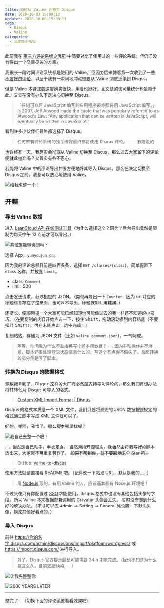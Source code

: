 ```yaml
---
title: 如何从 Valine 迁移至 Disqus
date: 2020-10-03 15:09:13
updated: 2020-10-06 15:09:13
tags:
  - Disqus
  - Valine
categories:
  - 云游的小笔记
---
```


此前我在 [第三方评论系统之我见](https://www.yunyoujun.cn/share/third-party-comment-system/) 中简要对比了使用过的一些评论系统，但仍旧没有得出一个尽善尽美的方案。

我很长一段时间评论系统都是使用的 Valine，但因为后来博客第一次收到了一些[不友好的评论](https://twitter.com/YunYouJun/status/1310547458997415936)，以至于我有一瞬间地冲动想要从 Valine 彻底迁移到 Disqus。

但是 Valine 本身加载速度确实很快，用着也挺好，且文章的访问量统计也依赖于此。又实在没有办法下定决心切换至 Disqus。

> 「任何可以用 JavaScript 编写的应用程序最终都将用 JavaScript 编写。」  
> In 2007, Jeff Atwood made the quote that was popularly referred to as Atwood's Law: “Any application that can be written in JavaScript, will eventually be written in JavaScript.”

看到许多小伙伴们最终都选择了 Disqus。

> 任何带有评论系统的独立博客最终都将使用 Disqus 评论。
> ——我瞎说的

也许终有一天，我确实会彻底从 Valine 切换至 Disqus，那么过去大家留下的评论便就此抛弃吗？又着实有些不忍心。

若能将 Valine 中的评论导出并很方便地将其导入 Disqus，那么在决定切换至 Disqus 之前，我都可以放心地使用 Valine。

![给我也整一个！](https://i.loli.net/2020/10/03/mh4AQ3O7NaW2xeo.jpg)

<!-- more -->

## 开整

### 导出 Valine 数据

进入 [LeanCloud API 在线测试工具](https://leancloud.cn/dashboard/apionline/index.html)（为什么选择这个？因为丫后台导出竟然是限制为每天中午 12 点前才可以导出。）

![其他猫能做得到吗？](https://i.loli.net/2020/10/03/Ac4nzjQbWJCTek5.jpg)

选择 App，`yunyoujun.cn`。

因为我的评论总额目前是四百多条，选择 `GET /classes/{class}`，简单配置下 `class` 名称，并放宽 `limit`。

- class: `Comment`
- limit: 500

点击发送请求，获取相应的 JSON。（类似再导出一下 `Counter`，因为 url 对应的标题信息存在了这里面。也可以不导出，标题就默认用链接。）

还挺长，便顺带提一个大家可能已经知道也可能像过去的我一样还不知道的小技巧。（在要复制的内容开始点击一下，按住 <kbd>Shift</kbd>，拖动滚动条到内容结尾（不要松开 <kbd>Shift</kbd>），再在末尾点击，选中完成！）

复制粘贴，存储为 JSON 文件（比如 `valine-comment.json`），一气呵成。

> 等等，你问我为什么不直接再写个脚本爬数据？……因为手动操作并不麻烦，脚本还要处理登录状态信息什么的，写这个有点得不偿失了。后面转换的部分倒是写了脚本。

### 转换为 Disqus 的数据格式

源数据拿到了，Disqus 这样的大厂商必然是支持导入评论的，那么我们再想办法将其转化为 Disqus 可导入的格式。

> [Custom XML Import Format | Disqus](https://help.disqus.com/en/articles/1717222-custom-xml-import-format)

Disqus 的格式本质是一个 XML 文件，我们只要将原先的 JSON 数据按照规定的格式通过脚本写成 XML 文件就可以了。

好的，禅师，我悟了。那么脚本哪里找呢？

![我自己去整一个吧！](https://i.loli.net/2020/10/03/IiOc7BsHzCULVNR.jpg)

……当然是自己动手，丰衣足食。
当然秉持开源理念，我自然会将我写好的脚本放出来，大家就不用重复劳作了。
~~如果有帮到你，就不要脸地求个 Star 吧！~~

> GitHub: [valine-to-disqus](https://github.com/YunYouJun/valine-to-disqus)

使用方法就请直接看 README 吧。（记得改一下站点 URL，默认是我的……）

> 用 [Node.js](https://nodejs.org/) 写的，有用 Valine 的人，应该基本都有 Node.js 环境吧！

不过头像只有你配置过 [SSO](https://help.disqus.com/en/articles/1717160-integrating-single-sign-on) 才能使用，Disqus 格式中也没有其他包括头像的字段。所以 Valine 本来根据邮箱调用的 Gravatar 头像会丢失。
暂时没有想到什么好的解决办法。（不过可以去 Admin -> Setting -> General 处设置一下默认头像，换成其他好看点的。）

### 导入 Disqus

前往 <https://你的名字.disqus.com/admin/discussions/import/platform/wordpress/> 或 <https://import.disqus.com/> 进行导入。

> 对了，Disqus 官方提示最长可能需要 24 h 才能完成。（我也不知道为什么要这么久，目前还挺快的……）

![让我先整整你](https://i.loli.net/2020/10/03/p8QgJs4TtEhOzX3.jpg)

![2000 YEARS LATER](https://i.loli.net/2020/10/06/14Ih5AyknRNxajl.png)

---

整完了！（切换下面的评论系统看看效果吧）
